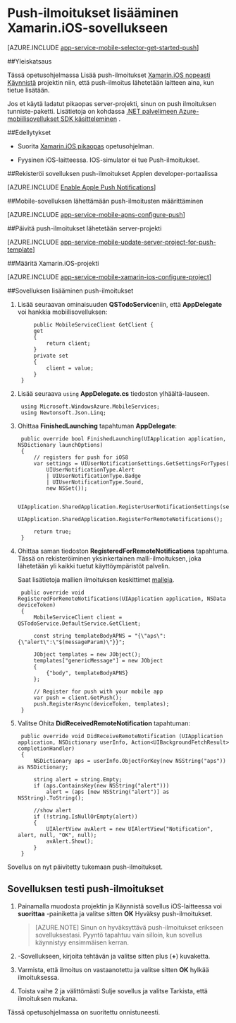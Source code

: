 <properties
    pageTitle="Push-ilmoitukset lisääminen Xamarin.iOS sovelluksen Azure-sovelluksen ominaisuudet"
    description="Opettele käyttämään Azure App palvelun lähettäminen Xamarin.iOS sovelluksen push-ilmoitukset"
    services="app-service\mobile"
    documentationCenter="xamarin"
    authors="ysxu"
    manager="dwrede"
    editor=""/>

<tags
    ms.service="app-service-mobile"
    ms.workload="mobile"
    ms.tgt_pltfrm="mobile-xamarin-ios"
    ms.devlang="dotnet"
    ms.topic="article"
    ms.date="10/12/2016"
    ms.author="yuaxu"/>

# <a name="add-push-notifications-to-your-xamarinios-app"></a>Push-ilmoitukset lisääminen Xamarin.iOS-sovellukseen

[AZURE.INCLUDE [app-service-mobile-selector-get-started-push](../../includes/app-service-mobile-selector-get-started-push.md)]

##<a name="overview"></a>Yleiskatsaus

Tässä opetusohjelmassa Lisää push-ilmoitukset [Xamarin.iOS nopeasti Käynnistä](app-service-mobile-xamarin-ios-get-started.md) projektin niin, että push-ilmoitus lähetetään laitteen aina, kun tietue lisätään.

Jos et käytä ladatut pikaopas server-projekti, sinun on push ilmoituksen tunniste-paketti. Lisätietoja on kohdassa [.NET palvelimeen Azure-mobiilisovellukset SDK käsitteleminen](app-service-mobile-dotnet-backend-how-to-use-server-sdk.md) .

##<a name="prerequisites"></a>Edellytykset

* Suorita [Xamarin.iOS pikaopas](app-service-mobile-xamarin-ios-get-started.md) opetusohjelman.

* Fyysinen iOS-laitteessa. IOS-simulator ei tue Push-ilmoitukset.

##<a name="register-the-app-for-push-notifications-on-apples-developer-portal"></a>Rekisteröi sovelluksen push-ilmoitukset Applen developer-portaalissa

[AZURE.INCLUDE [Enable Apple Push Notifications](../../includes/enable-apple-push-notifications.md)]

##<a name="configure-your-mobile-app-to-send-push-notifications"></a>Mobile-sovelluksen lähettämään push-ilmoitusten määrittäminen

[AZURE.INCLUDE [app-service-mobile-apns-configure-push](../../includes/app-service-mobile-apns-configure-push.md)]

##<a name="update-the-server-project-to-send-push-notifications"></a>Päivitä push-ilmoitukset lähetetään server-projekti

[AZURE.INCLUDE [app-service-mobile-update-server-project-for-push-template](../../includes/app-service-mobile-update-server-project-for-push-template.md)]

##<a name="configure-your-xamarinios-project"></a>Määritä Xamarin.iOS-projekti

[AZURE.INCLUDE [app-service-mobile-xamarin-ios-configure-project](../../includes/app-service-mobile-xamarin-ios-configure-project.md)]

##<a name="add-push-notifications-to-your-app"></a>Sovelluksen lisääminen push-ilmoitukset

1. Lisää seuraavan ominaisuuden **QSTodoService**niin, että **AppDelegate** voi hankkia mobiilisovelluksen:

            public MobileServiceClient GetClient {
            get
            {
                return client;
            }
            private set
            {
                client = value;
            }
        }

1. Lisää seuraava `using` **AppDelegate.cs** tiedoston ylhäältä-lauseen.

        using Microsoft.WindowsAzure.MobileServices;
        using Newtonsoft.Json.Linq;

2. Ohittaa **FinishedLaunching** tapahtuman **AppDelegate**:

        public override bool FinishedLaunching(UIApplication application, NSDictionary launchOptions)
        {
            // registers for push for iOS8
            var settings = UIUserNotificationSettings.GetSettingsForTypes(
                UIUserNotificationType.Alert
                | UIUserNotificationType.Badge
                | UIUserNotificationType.Sound,
                new NSSet());

            UIApplication.SharedApplication.RegisterUserNotificationSettings(settings);
            UIApplication.SharedApplication.RegisterForRemoteNotifications();

            return true;
        }

3. Ohittaa saman tiedoston **RegisteredForRemoteNotifications** tapahtuma. Tässä on rekisteröiminen yksinkertainen malli-ilmoituksen, joka lähetetään yli kaikki tuetut käyttöympäristöt palvelin.

    Saat lisätietoja mallien ilmoituksen keskittimet [malleja](../notification-hubs/notification-hubs-templates-cross-platform-push-messages.md).


        public override void RegisteredForRemoteNotifications(UIApplication application, NSData deviceToken)
        {
            MobileServiceClient client = QSTodoService.DefaultService.GetClient;

            const string templateBodyAPNS = "{\"aps\":{\"alert\":\"$(messageParam)\"}}";

            JObject templates = new JObject();
            templates["genericMessage"] = new JObject
            {
                {"body", templateBodyAPNS}
            };

            // Register for push with your mobile app
            var push = client.GetPush();
            push.RegisterAsync(deviceToken, templates);
        }


4. Valitse Ohita **DidReceivedRemoteNotification** tapahtuman:

        public override void DidReceiveRemoteNotification (UIApplication application, NSDictionary userInfo, Action<UIBackgroundFetchResult> completionHandler)
        {
            NSDictionary aps = userInfo.ObjectForKey(new NSString("aps")) as NSDictionary;

            string alert = string.Empty;
            if (aps.ContainsKey(new NSString("alert")))
                alert = (aps [new NSString("alert")] as NSString).ToString();

            //show alert
            if (!string.IsNullOrEmpty(alert))
            {
                UIAlertView avAlert = new UIAlertView("Notification", alert, null, "OK", null);
                avAlert.Show();
            }
        }

Sovellus on nyt päivitetty tukemaan push-ilmoitukset.

## <a name="test"></a>Sovelluksen testi push-ilmoitukset

1. Painamalla muodosta projektin ja Käynnistä sovellus iOS-laitteessa voi **suorittaa** -painiketta ja valitse sitten **OK** Hyväksy push-ilmoitukset.

    > [AZURE.NOTE] Sinun on hyväksyttävä push-ilmoitukset erikseen sovelluksestasi. Pyyntö tapahtuu vain silloin, kun sovellus käynnistyy ensimmäisen kerran.

2. -Sovellukseen, kirjoita tehtävän ja valitse sitten plus (**+**) kuvaketta.

3. Varmista, että ilmoitus on vastaanotettu ja valitse sitten **OK** hylkää ilmoituksessa.

4. Toista vaihe 2 ja välittömästi Sulje sovellus ja valitse Tarkista, että ilmoituksen mukana.

Tässä opetusohjelmassa on suoritettu onnistuneesti.

<!-- Images. -->

<!-- URLs. -->



